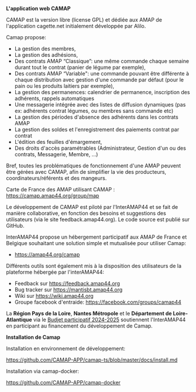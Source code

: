 **L'application web CAMAP**

CAMAP est la version libre (license GPL) et dédiée aux AMAP de l'application cagette.net initialement développée par Alilo.

Camap propose: 

- La gestion des membres,
- La gestion des adhésions,
- Des contrats AMAP “Classique”: une même commande chaque semaine durant tout le contrat (panier de légume par exemple),
- Des contrats AMAP “Variable": une commande pouvant être différente à chaque distribution avec gestion d'une commande par défaut (pour le pain ou les produits laitiers par exemple),
- La gestion des permanences: calendrier de permanence, inscription des adhérents, rappels automatiques
- Une messagerie intégrée avec des listes de diffusion dynamiques (pas ex: adhérents contrat légumes, ou membres sans commande etc)
- La gestion des périodes d'absence des adhérents dans les contrats AMAP
- La gestion des soldes et l'enregistrement des paiements contrat par contrat
- L'édition des feuilles d'émargement,
- Des droits d'accès paramétrables (Administrateur, Gestion d'un ou des contrats, Messagerie, Membre, …)

Bref, toutes les problématiques de fonctionnement d'une AMAP peuvent être gérées avec CAMAP, afin de simplifier la vie des producteurs, coordinateurs/référents et des mangeurs.

Carte de France des AMAP utilisant CAMAP : https://camap.amap44.org/group/map

Le développement de CAMAP est piloté par l'InterAMAP44 et se fait de manière collaborative, en fonction des besoins et suggestions des utilisateurs (via le site feedback.amap44.org). Le code source est publié sur GitHub.

InterAMAP44 propose un hébergement participatif aux AMAP de France et Belgique souhaitant une solution simple et mutualisée pour utiliser Camap: 

- https://amap44.org/camap

Différents outils sont également mis à la disposition des utilisateurs de la plateforme hébergée par l'interAMAP44:

- Feedback sur https://feedback.amap44.org
- Bug tracker sur https://mantisbt.amap44.org
- Wiki sur https://wiki.amap44.org
- Groupe facebook d'entraide: https://facebook.com/groups/camap44

La **Région Pays de la Loire**, **Nantes Métropole** et le **Département de Loire-Atlantique** via le [Budjet participatif 2024-2025](https://participer.loire-atlantique.fr/processes/budgetparticipatif2023/f/447/results/162) soutiennent l'InterAMAP44 en participant au financement du développement de Camap. 

**Installation de Camap**

Installation en environnement de développement:

https://github.com/CAMAP-APP/camap-ts/blob/master/docs/install.md

Installation via camap-docker:

https://github.com/CAMAP-APP/camap-docker
